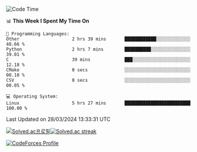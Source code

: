 
<!--START_SECTION:waka-->
![Code Time](http://img.shields.io/badge/Code%20Time-3%2C381%20hrs%202%20mins-blue)

📊 **This Week I Spent My Time On** 

```text
💬 Programming Languages: 
Other                    2 hrs 39 mins       ████████████░░░░░░░░░░░░░   48.66 % 
Python                   2 hrs 7 mins        ██████████░░░░░░░░░░░░░░░   39.01 % 
C                        39 mins             ███░░░░░░░░░░░░░░░░░░░░░░   12.18 % 
CMake                    0 secs              ░░░░░░░░░░░░░░░░░░░░░░░░░   00.10 % 
CSV                      0 secs              ░░░░░░░░░░░░░░░░░░░░░░░░░   00.05 % 

💻 Operating System: 
Linux                    5 hrs 27 mins       █████████████████████████   100.00 % 
```


 Last Updated on 28/03/2024 13:33:31 UTC
<!--END_SECTION:waka-->


[![Solved.ac프로필](http://mazassumnida.wtf/api/generate_badge?boj=hckim96)](https://solved.ac/hckim96)[![Solved.ac streak](http://mazandi.herokuapp.com/api?handle=hckim96&theme=dark)](https://solved.ac/hckim96)


[![CodeForces Profile](https://cf.leed.at?id=hckim96)](https://codeforces.com/profile/hckim96)

